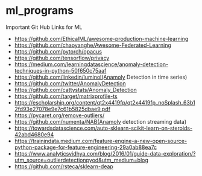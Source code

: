 # ml_programs

Important Git Hub Links for ML

* https://github.com/EthicalML/awesome-production-machine-learning
* https://github.com/chaoyanghe/Awesome-Federated-Learning
* https://github.com/pytorch/opacus
* https://github.com/tensorflow/privacy
* https://medium.com/learningdatascience/anomaly-detection-techniques-in-python-50f650c75aaf
* https://github.com/linkedin/luminol(Anamoly Detection in time series)
* https://github.com/twitter/AnomalyDetection
* https://github.com/cattystats/Anomaly_Detection
* https://github.com/target/matrixprofile-ts
* https://escholarship.org/content/qt2x4419fp/qt2x4419fp_noSplash_63b12fd93e27078e9e7c61b5825dbae9.pdf
* https://pycaret.org/remove-outliers/
* https://github.com/numenta/NAB(Anamoly detection streaming data)
* https://towardsdatascience.com/auto-sklearn-scikit-learn-on-steroids-42abd4680e94
* https://trainindata.medium.com/feature-engine-a-new-open-source-python-package-for-feature-engineering-29a0ab88ea7c
* https://www.analyticsvidhya.com/blog/2016/01/guide-data-exploration/?utm_source=outlierdetectionpyod&utm_medium=blog
* https://github.com/rsteca/sklearn-deap
